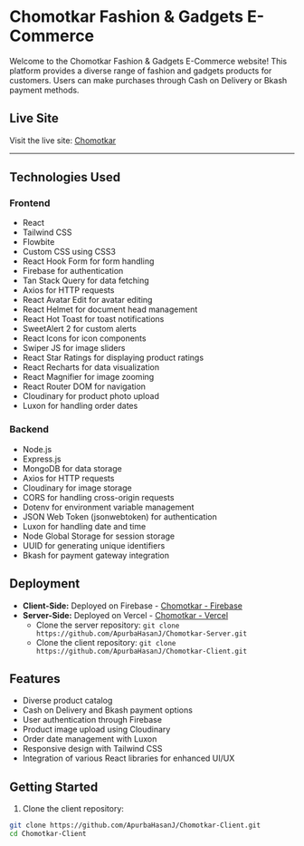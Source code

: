 # Chomotkar Fashion & Gadgets E-Commerce

Welcome to the Chomotkar Fashion & Gadgets E-Commerce website! This platform provides a diverse range of fashion and gadgets products for customers. Users can make purchases through Cash on Delivery or Bkash payment methods.

## Live Site

Visit the live site: [Chomotkar](https://chomotkarfashion-67485.web.app/)

---

## Technologies Used

### Frontend

- React
- Tailwind CSS
- Flowbite
- Custom CSS using CSS3
- React Hook Form for form handling
- Firebase for authentication
- Tan Stack Query for data fetching
- Axios for HTTP requests
- React Avatar Edit for avatar editing
- React Helmet for document head management
- React Hot Toast for toast notifications
- SweetAlert 2 for custom alerts
- React Icons for icon components
- Swiper JS for image sliders
- React Star Ratings for displaying product ratings
- React Recharts for data visualization
- React Magnifier for image zooming
- React Router DOM for navigation
- Cloudinary for product photo upload
- Luxon for handling order dates

### Backend

- Node.js
- Express.js
- MongoDB for data storage
- Axios for HTTP requests
- Cloudinary for image storage
- CORS for handling cross-origin requests
- Dotenv for environment variable management
- JSON Web Token (jsonwebtoken) for authentication
- Luxon for handling date and time
- Node Global Storage for session storage
- UUID for generating unique identifiers
- Bkash for payment gateway integration

## Deployment

- **Client-Side:** Deployed on Firebase - [Chomotkar - Firebase](https://chomotkarfashion-67485.web.app/)
- **Server-Side:** Deployed on Vercel - [Chomotkar - Vercel](https://chomotkar-server-iota.vercel.app/)
  - Clone the server repository: `git clone https://github.com/ApurbaHasanJ/Chomotkar-Server.git`
  - Clone the client repository: `git clone https://github.com/ApurbaHasanJ/Chomotkar-Client.git`

## Features

- Diverse product catalog
- Cash on Delivery and Bkash payment options
- User authentication through Firebase
- Product image upload using Cloudinary
- Order date management with Luxon
- Responsive design with Tailwind CSS
- Integration of various React libraries for enhanced UI/UX

## Getting Started

1. Clone the client repository:

```bash
git clone https://github.com/ApurbaHasanJ/Chomotkar-Client.git
cd Chomotkar-Client
```
